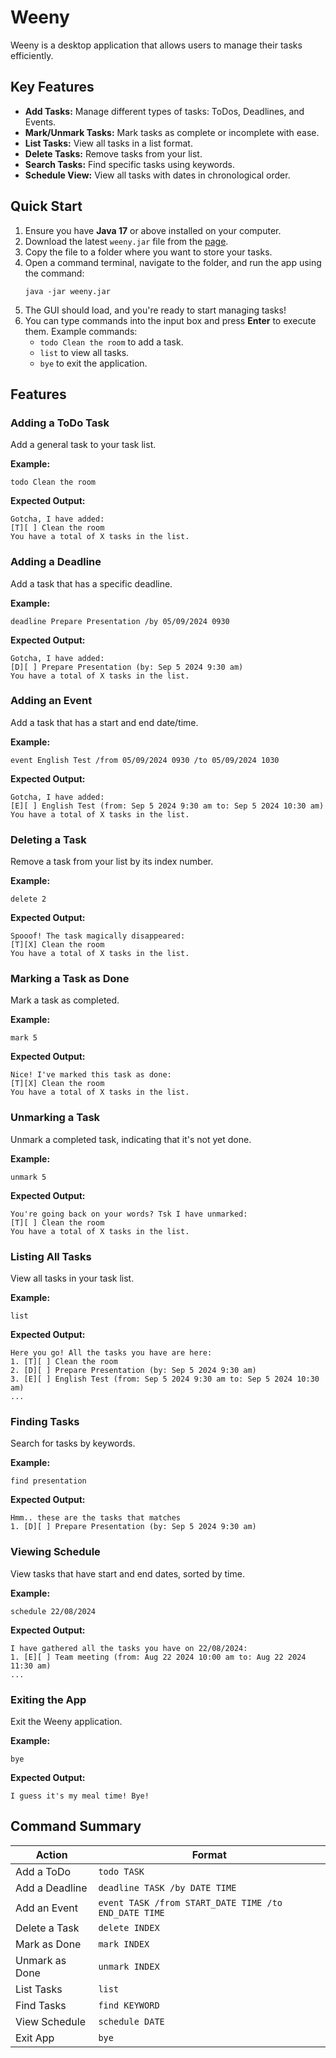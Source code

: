 
# Weeny

Weeny is a desktop application that allows users to manage their tasks efficiently. 

## Key Features

- **Add Tasks:** Manage different types of tasks: ToDos, Deadlines, and Events.
- **Mark/Unmark Tasks:** Mark tasks as complete or incomplete with ease.
- **List Tasks:** View all tasks in a list format.
- **Delete Tasks:** Remove tasks from your list.
- **Search Tasks:** Find specific tasks using keywords.
- **Schedule View:** View all tasks with dates in chronological order.

## Quick Start

1. Ensure you have **Java 17** or above installed on your computer.
2. Download the latest `weeny.jar` file from the [page](https://github.com/clarud/ip/).
3. Copy the file to a folder where you want to store your tasks.
4. Open a command terminal, navigate to the folder, and run the app using the command:
   ```
   java -jar weeny.jar
   ```
5. The GUI should load, and you're ready to start managing tasks!
6. You can type commands into the input box and press **Enter** to execute them. Example commands:
   - `todo Clean the room` to add a task.
   - `list` to view all tasks.
   - `bye` to exit the application.

## Features

### Adding a ToDo Task

Add a general task to your task list.

**Example:**
```
todo Clean the room
```
**Expected Output:**
```
Gotcha, I have added:
[T][ ] Clean the room
You have a total of X tasks in the list.
```

### Adding a Deadline

Add a task that has a specific deadline.

**Example:**
```
deadline Prepare Presentation /by 05/09/2024 0930
```
**Expected Output:**
```
Gotcha, I have added:
[D][ ] Prepare Presentation (by: Sep 5 2024 9:30 am)
You have a total of X tasks in the list.
```

### Adding an Event

Add a task that has a start and end date/time.

**Example:**
```
event English Test /from 05/09/2024 0930 /to 05/09/2024 1030
```
**Expected Output:**
```
Gotcha, I have added:
[E][ ] English Test (from: Sep 5 2024 9:30 am to: Sep 5 2024 10:30 am)
You have a total of X tasks in the list.
```

### Deleting a Task

Remove a task from your list by its index number.

**Example:**
```
delete 2
```
**Expected Output:**
```
Spooof! The task magically disappeared:
[T][X] Clean the room
You have a total of X tasks in the list.
```

### Marking a Task as Done

Mark a task as completed.

**Example:**
```
mark 5
```
**Expected Output:**
```
Nice! I've marked this task as done:
[T][X] Clean the room
You have a total of X tasks in the list.
```

### Unmarking a Task

Unmark a completed task, indicating that it's not yet done.

**Example:**
```
unmark 5
```
**Expected Output:**
```
You're going back on your words? Tsk I have unmarked:
[T][ ] Clean the room
You have a total of X tasks in the list.
```

### Listing All Tasks

View all tasks in your task list.

**Example:**
```
list
```
**Expected Output:**
```
Here you go! All the tasks you have are here:
1. [T][ ] Clean the room
2. [D][ ] Prepare Presentation (by: Sep 5 2024 9:30 am)
3. [E][ ] English Test (from: Sep 5 2024 9:30 am to: Sep 5 2024 10:30 am)
...
```

### Finding Tasks

Search for tasks by keywords.

**Example:**
```
find presentation
```
**Expected Output:**
```
Hmm.. these are the tasks that matches 
1. [D][ ] Prepare Presentation (by: Sep 5 2024 9:30 am)
```

### Viewing Schedule

View tasks that have start and end dates, sorted by time.

**Example:**
```
schedule 22/08/2024
```
**Expected Output:**
```
I have gathered all the tasks you have on 22/08/2024:
1. [E][ ] Team meeting (from: Aug 22 2024 10:00 am to: Aug 22 2024 11:30 am)
...
```

### Exiting the App

Exit the Weeny application.

**Example:**
```
bye
```
**Expected Output:**
```
I guess it's my meal time! Bye!
```

## Command Summary

| Action            | Format                                                                 |
|-------------------|------------------------------------------------------------------------|
| Add a ToDo        | `todo TASK`                                                            |
| Add a Deadline    | `deadline TASK /by DATE TIME`                                          |
| Add an Event      | `event TASK /from START_DATE TIME /to END_DATE TIME`                   |
| Delete a Task     | `delete INDEX`                                                         |
| Mark as Done      | `mark INDEX`                                                           |
| Unmark as Done    | `unmark INDEX`                                                         |
| List Tasks        | `list`                                                                 |
| Find Tasks        | `find KEYWORD`                                                         |
| View Schedule     | `schedule DATE`                                                        |
| Exit App          | `bye`                                                                  |



